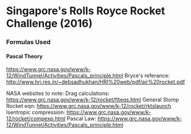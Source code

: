 # Singapore's Rolls Royce Rocket Challenge (2016)

### Formulas Used

#### Pascal Theory	
https://www.grc.nasa.gov/www/k-12/WindTunnel/Activities/Pascals_principle.html
Bryce's referance: http://www.hri.res.in/~debsadhukhan/HRI%20web/pdf/air%20rocket.pdf

NASA websites to note: 
Drag calculations: https://www.grc.nasa.gov/www/k-12/rocket/flteqs.html
General Stomp Rocket eqn: https://www.grc.nasa.gov/www/k-12/rocket/rktslaunch
Isentropic compression: https://www.grc.nasa.gov/www/k-12/rocket/compexp.html
Pascal Law: https://www.grc.nasa.gov/www/k-12/WindTunnel/Activities/Pascals_principle.html
